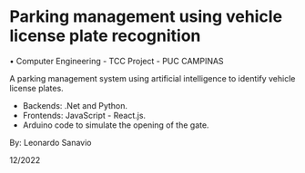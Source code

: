 # Parking management using vehicle license plate recognition

• Computer Engineering - TCC Project - PUC CAMPINAS

A parking management system using artificial intelligence to identify vehicle license plates.

- Backends: .Net and Python.
- Frontends: JavaScript - React.js.
- Arduino code to simulate the opening of the gate.


By: Leonardo Sanavio

12/2022

